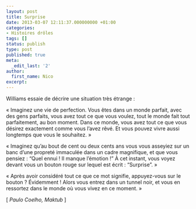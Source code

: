 ```yaml
---
layout: post
title: Surprise
date: 2013-03-07 12:11:37.000000000 +01:00
categories:
- Histoires drôles
tags: []
status: publish
type: post
published: true
meta:
  _edit_last: '2'
author:
  first_name: Nico
excerpt:
---
```

<p>Williams essaie de décrire une situation très étrange :</p>
<p>« Imaginez une vie de perfection. Vous êtes dans un monde parfait, avec des gens parfaits, vous avez tout ce que vous voulez, tout le monde fait tout parfaitement, au bon moment. Dans ce monde, vous avez tout ce que vous désirez exactement comme vous l’avez rêvé. Et vous pouvez vivre aussi longtemps que vous le souhaitez. »</p>
<p>« Imaginez qu’au bout de cent ou deux cents ans vous vous asseyiez sur un banc d’une propreté immaculée dans un cadre magnifique, et que vous pensiez : “Quel ennui ! Il manque l’émotion !” À cet instant, vous voyez devant vous un bouton rouge sur lequel est écrit : “Surprise”. »</p>
<p>« Après avoir considéré tout ce que ce mot signifie, appuyez-vous sur le bouton ? Évidemment ! Alors vous entrez dans un tunnel noir, et vous en ressortez dans le monde où vous vivez en ce moment. »</p>
<p>[ <em>Paulo Coelho, Maktub</em> ]</p>

